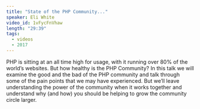 ```yaml
---
title: "State of the PHP Community..."
speaker: Eli White
video_id: 1vFycFnVhaw
length: "29:39"
tags:
  - videos
  - 2017
---
```


PHP is sitting at an all time high for usage, with it running over 80% of the world’s websites. But how healthy is the PHP Community? In this talk we will examine the good and the bad of the PHP community and talk through some of the pain points that we may have experienced. But we’ll leave understanding the power of the community when it works together and understand why (and how) you should be helping to grow the community circle larger.
